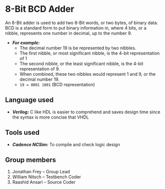 # 8-Bit BCD Adder
An 8-Bit adder is used to add two 8-Bit words, or two bytes, of binary data. BCD is a standard form to put binary information in, where 4 bits, or a nibble, represents one number in decimal, up to the number 9.
- ___For example:___ 
    - The decimal number 19 is be represented by two nibbles.
    - The first nibble, or most significant nibble, is the 4-bit representation of 1
    - The second nibble, or the least significant nibble, is the 4-bit representation of 9.
    - When combined, these two nibbles would represent 1 and 9, or the decimal number 19.
    - `19 = 0001 1001` (BCD representation)

## Language used
- ___Verilog:___ C like HDL is easier to comprehend and saves design time since the syntax is more concise that VHDL

## Tools used
- ___Cadence NCSim:___ To compile and check logic design

## Group members
1. Jonathan Frey – Group Lead
2. William Nitsch – Testbench Coder
3. Raashid Ansari – Source Coder
